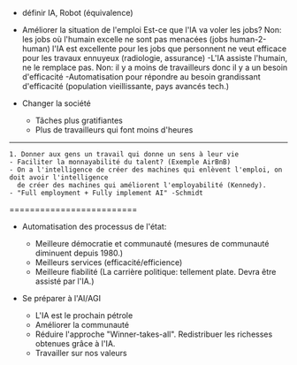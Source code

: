 * définir IA, Robot (équivalence)

* Améliorer la situation de l'emploi
	Est-ce que l'IA va voler les jobs?
	Non: les jobs où l'humain excelle ne sont pas menacées (jobs human-2-human)
	     l'IA est excellente pour les jobs que personnent ne veut
	     efficace pour les travaux ennuyeux (radiologie, assurance)
		-L'IA assiste l'humain, ne le remplace pas.
	Non: il y a moins de travailleurs donc il y a un besoin d'efficacité
		-Automatisation pour répondre au besoin grandissant d'efficacité (population vieillissante, pays avancés tech.)

* Changer la société
	- Tâches plus gratifiantes
	- Plus de travailleurs qui font moins d'heures


------


	1. Donner aux gens un travail qui donne un sens à leur vie
	- Faciliter la monnayabilité du talent? (Exemple AirBnB)
	- On a l'intelligence de créer des machines qui enlèvent l'emploi, on doit avoir l'intelligence
	  de créer des machines qui améliorent l'employabilité (Kennedy).
	- "Full employment + Fully implement AI" -Schmidt

=========================


* Automatisation des processus de l'état:
	* Meilleure démocratie et communauté (mesures de communauté diminuent depuis 1980.)
	* Meilleurs services (efficacité/efficience)
	* Meilleure fiabilité (La carrière politique: tellement plate. Devra être assisté par l'IA.)

* Se préparer à l'AI/AGI
	* L'IA est le prochain pétrole
	* Améliorer la communauté
	* Réduire l'approche "Winner-takes-all". Redistribuer les richesses obtenues grâce à l'IA.
	* Travailler sur nos valeurs